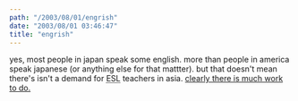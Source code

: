 ```yaml
---
path: "/2003/08/01/engrish" 
date: "2003/08/01 03:46:47" 
title: "engrish" 
---
```

<p>yes, most people in japan speak some english. more than people in america speak japanese (or anything else for that mattter). but that doesn't mean there's isn't a demand for <abbr title="English as a Second Language">ESL</abbr> teachers in asia. <a href="http://www.engrish.com/">clearly there is much work to do.</a></p>